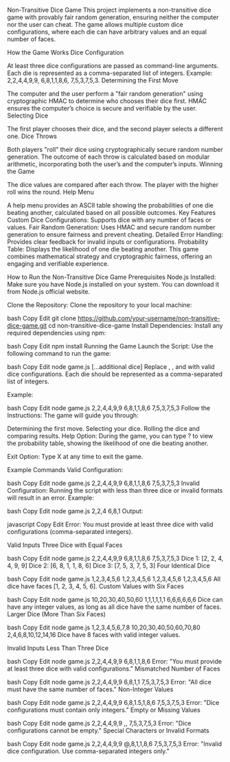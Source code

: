 Non-Transitive Dice Game
This project implements a non-transitive dice game with provably fair random generation, ensuring neither the computer nor the user can cheat. The game allows multiple custom dice configurations, where each die can have arbitrary values and an equal number of faces.

How the Game Works
Dice Configuration

At least three dice configurations are passed as command-line arguments. Each die is represented as a comma-separated list of integers.
Example: 2,2,4,4,9,9, 6,8,1,1,8,6, 7,5,3,7,5,3.
Determining the First Move

The computer and the user perform a "fair random generation" using cryptographic HMAC to determine who chooses their dice first.
HMAC ensures the computer’s choice is secure and verifiable by the user.
Selecting Dice

The first player chooses their dice, and the second player selects a different one.
Dice Throws

Both players "roll" their dice using cryptographically secure random number generation.
The outcome of each throw is calculated based on modular arithmetic, incorporating both the user’s and the computer’s inputs.
Winning the Game

The dice values are compared after each throw. The player with the higher roll wins the round.
Help Menu

A help menu provides an ASCII table showing the probabilities of one die beating another, calculated based on all possible outcomes.
Key Features
Custom Dice Configurations: Supports dice with any number of faces or values.
Fair Random Generation: Uses HMAC and secure random number generation to ensure fairness and prevent cheating.
Detailed Error Handling: Provides clear feedback for invalid inputs or configurations.
Probability Table: Displays the likelihood of one die beating another.
This game combines mathematical strategy and cryptographic fairness, offering an engaging and verifiable experience.

How to Run the Non-Transitive Dice Game
Prerequisites
Node.js Installed:
Make sure you have Node.js installed on your system. You can download it from Node.js official website.

Clone the Repository:
Clone the repository to your local machine:

bash
Copy
Edit
git clone https://github.com/your-username/non-transitive-dice-game.git
cd non-transitive-dice-game
Install Dependencies:
Install any required dependencies using npm:

bash
Copy
Edit
npm install
Running the Game
Launch the Script:
Use the following command to run the game:

bash
Copy
Edit
node game.js <dice1> <dice2> <dice3> [...additional dice]
Replace <dice1>, <dice2>, and <dice3> with valid dice configurations. Each die should be represented as a comma-separated list of integers.

Example:

bash
Copy
Edit
node game.js 2,2,4,4,9,9 6,8,1,1,8,6 7,5,3,7,5,3
Follow the Instructions:
The game will guide you through:

Determining the first move.
Selecting your dice.
Rolling the dice and comparing results.
Help Option:
During the game, you can type ? to view the probability table, showing the likelihood of one die beating another.

Exit Option:
Type X at any time to exit the game.

Example Commands
Valid Configuration:

bash
Copy
Edit
node game.js 2,2,4,4,9,9 6,8,1,1,8,6 7,5,3,7,5,3
Invalid Configuration: Running the script with less than three dice or invalid formats will result in an error. Example:

bash
Copy
Edit
node game.js 2,2,4 6,8,1
Output:

javascript
Copy
Edit
Error: You must provide at least three dice with valid configurations (comma-separated integers).

Valid Inputs
Three Dice with Equal Faces

bash
Copy
Edit
node game.js 2,2,4,4,9,9 6,8,1,1,8,6 7,5,3,7,5,3
Dice 1: [2, 2, 4, 4, 9, 9]
Dice 2: [6, 8, 1, 1, 8, 6]
Dice 3: [7, 5, 3, 7, 5, 3]
Four Identical Dice

bash
Copy
Edit
node game.js 1,2,3,4,5,6 1,2,3,4,5,6 1,2,3,4,5,6 1,2,3,4,5,6
All dice have faces [1, 2, 3, 4, 5, 6].
Custom Values with Six Faces

bash
Copy
Edit
node game.js 10,20,30,40,50,60 1,1,1,1,1,1 6,6,6,6,6,6
Dice can have any integer values, as long as all dice have the same number of faces.
Larger Dice (More Than Six Faces)

bash
Copy
Edit
node game.js 1,2,3,4,5,6,7,8 10,20,30,40,50,60,70,80 2,4,6,8,10,12,14,16
Dice have 8 faces with valid integer values.



Invalid Inputs
Less Than Three Dice

bash
Copy
Edit
node game.js 2,2,4,4,9,9 6,8,1,1,8,6
Error: "You must provide at least three dice with valid configurations."
Mismatched Number of Faces

bash
Copy
Edit
node game.js 2,2,4,4,9,9 6,8,1,1 7,5,3,7,5,3
Error: "All dice must have the same number of faces."
Non-Integer Values

bash
Copy
Edit
node game.js 2,2,4,4,9,9 6,8,1.5,1,8,6 7,5,3,7,5,3
Error: "Dice configurations must contain only integers."
Empty or Missing Values

bash
Copy
Edit
node game.js 2,2,4,4,9,9 ,, 7,5,3,7,5,3
Error: "Dice configurations cannot be empty."
Special Characters or Invalid Formats

bash
Copy
Edit
node game.js 2,2,4,4,9,9 @,8,1,1,8,6 7,5,3,7,5,3
Error: "Invalid dice configuration. Use comma-separated integers only."
